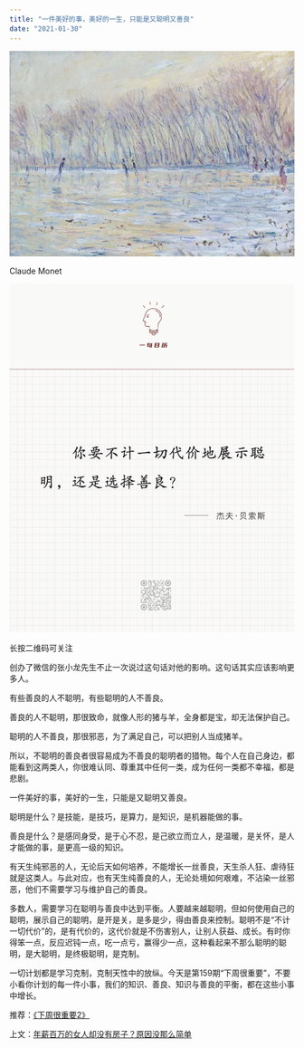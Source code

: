 ```yaml
---
title: "一件美好的事，美好的一生，只能是又聪明又善良"
date: "2021-01-30"
---
```


![连岳文章](images/连岳文章picture-2.jpg)

Claude Monet

  

![连岳文章](images/连岳文章picture-3.jpg)

长按二维码可关注  

  

创办了微信的张小龙先生不止一次说过这句话对他的影响。这句话其实应该影响更多人。

  

有些善良的人不聪明，有些聪明的人不善良。  

  

善良的人不聪明，那很致命，就像人形的猪与羊，全身都是宝，却无法保护自己。  

  

聪明的人不善良，那很邪恶，为了满足自己，可以把别人当成猪羊。  

  

所以，不聪明的善良者很容易成为不善良的聪明者的猎物。每个人在自己身边，都能看到这两类人，你很难认同、尊重其中任何一类，成为任何一类都不幸福，都是悲剧。

  

一件美好的事，美好的一生，只能是又聪明又善良。  

  

聪明是什么？是技能，是技巧，是算力，是知识，是机器能做的事。  

  

善良是什么？是感同身受，是于心不忍，是己欲立而立人，是温暖，是关怀，是人才能做的事，是更高一级的知识。  

  

有天生纯邪恶的人，无论后天如何培养，不能增长一丝善良，天生杀人狂、虐待狂就是这类人。与此对应，也有天生纯善良的人，无论处境如何艰难，不沾染一丝邪恶，他们不需要学习与维护自己的善良。  

  

多数人，需要学习在聪明与善良中达到平衡。人要越来越聪明，但如何使用自己的聪明，展示自己的聪明，是开是关，是多是少，得由善良来控制。聪明不是“不计一切代价”的，是有代价的，这代价就是不伤害别人，让别人获益、成长。有时你得笨一点，反应迟钝一点，吃一点亏，赢得少一点，这种看起来不那么聪明的聪明，是大聪明，是终极聪明，是克制。  

  

一切计划都是学习克制，克制天性中的放纵。今天是第159期“下周很重要”，不要小看你计划的每一件小事，我们的知识、善良、知识与善良的平衡，都在这些小事中增长。  

  

推荐：[《下周很重要2》](http://mp.weixin.qq.com/s?__biz=MjM5NDU0Mjk2MQ==&mid=2651666118&idx=2&sn=fa8dcdc328f67e39cf9b64db91dd520d&chksm=bd7fb2d88a083bce528625dda86835759a4ef08e5a5c7a6ec7fc64127d5a14a9844ebf5ecf0d&scene=21#wechat_redirect)  

上文：[年薪百万的女人却没有房子？原因没那么简单](http://mp.weixin.qq.com/s?__biz=MjM5NDU0Mjk2MQ==&mid=2651677152&idx=1&sn=629614c68fc3387cccf9a6b6b4b65a68&chksm=bd7fe5fe8a086ce84d74ddda3d8962d7985a65281a96362d9fecf34a5bb875509da23a853fb6&scene=21#wechat_redirect)
